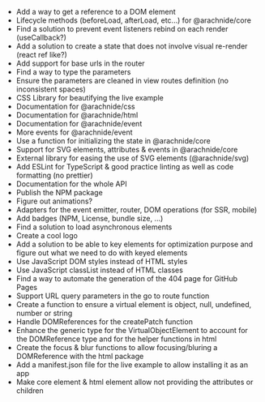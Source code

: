 - Add a way to get a reference to a DOM element
- Lifecycle methods (beforeLoad, afterLoad, etc...) for @arachnide/core
- Find a solution to prevent event listeners rebind on each render (useCallback?)
- Add a solution to create a state that does not involve visual re-render (react ref like?)
- Add support for base urls in the router
- Find a way to type the parameters
- Ensure the parameters are cleaned in view routes definition (no inconsistent spaces)
- CSS Library for beautifying the live example
- Documentation for @arachnide/css
- Documentation for @arachnide/html
- Documentation for @arachnide/event
- More events for @arachnide/event
- Use a function for initializing the state in @arachnide/core
- Support for SVG elements, attributes & events in @arachnide/core 
- External library for easing the use of SVG elements (@arachnide/svg)
- Add ESLint for TypeScript & good practice linting as well as code formatting (no prettier)
- Documentation for the whole API
- Publish the NPM package
- Figure out animations?
- Adapters for the event emitter, router, DOM operations (for SSR, mobile)
- Add badges (NPM, License, bundle size, ...)
- Find a solution to load asynchronous elements
- Create a cool logo
- Add a solution to be able to key elements for optimization purpose and figure out what we need to do with keyed elements
- Use JavaScript DOM styles instead of HTML styles
- Use JavaScript classList instead of HTML classes
- Find a way to automate the generation of the 404 page for GitHub Pages
- Support URL query parameters in the go to route function
- Create a function to ensure a virtual element is object, null, undefined, number or string
- Handle DOMReferences for the createPatch function
- Enhance the generic type for the VirtualObjectElement to account for the DOMReference type and for the helper functions in html
- Create the focus & blur functions to allow focusing/bluring a DOMReference with the html package
- Add a manifest.json file for the live example to allow installing it as an app
- Make core element & html element allow not providing the attributes or children
